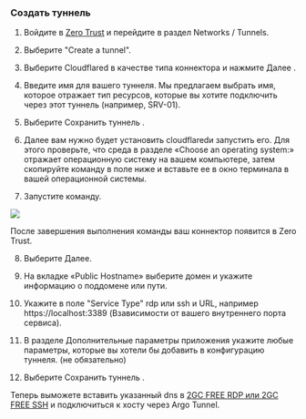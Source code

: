 ### Создать туннель

1. Войдите в <a href="https://one.dash.cloudflare.com/" target="_blank">Zero Trust</a> и перейдите в раздел Networks / Tunnels.

2. Выберите "Create a tunnel".

3. Выберите Cloudflared в качестве типа коннектора и нажмите Далее .

4. Введите имя для вашего туннеля. Мы предлагаем выбрать имя, которое 
отражает тип ресурсов, которые вы хотите подключить через этот туннель (например, SRV-01).

5. Выберите Сохранить туннель .

6. Далее вам нужно будет установить cloudflaredи запустить его. 
Для этого проверьте, что среда в разделе «Choose an operating system:» 
отражает операционную систему на вашем компьютере, затем скопируйте 
команду в поле ниже и вставьте ее в окно терминала в вашей операционной системы. 
7. Запустите команду.

<div id="header">
  <img src="https://developers.cloudflare.com/_astro/connector.DgDJjokf_IrBTB.webp"/>
</div>


После завершения выполнения команды ваш коннектор появится в Zero Trust.

8. Выберите Далее.

9. На вкладке «Public Hostname» выберите домен и укажите информацию о поддомене или пути.

10. Укажите в поле "Service Type" rdp или ssh и URL, например https://localhost:3389 (Взависимости от вашего внутреннего порта сервиса).

11. В разделе Дополнительные параметры приложения укажите любые параметры, которые вы хотели бы добавить в конфигурацию туннеля. (не обязательно)

12. Выберите Сохранить туннель .


Теперь выможете вставить указанный dns в [2GC FREE RDP или 2GC FREE SSH](https://2gc.ru/download) и подключиться к хосту через Argo Tunnel.
